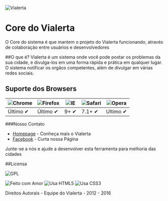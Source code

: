 
![Vialerta](https://vialerta.cc/images/vialerta_logo.svg) 
# Core do Vialerta
O Core do sistema é que mantem o projeto do Vialerta funcionando, através de colaboração entre usuários e desenvolvedores

##O que é?
Vialerta é um sistema onde você pode postar os problemas da sua cidade, e divulga-los em uma forma rápida e prática em qualquer lugar. O sistema notificar os orgãos competentes, além de divulgar em várias redes sociais.

## Suporte dos Browsers

![Chrome](https://raw.github.com/alrra/browser-logos/master/chrome/chrome_48x48.png) | ![Firefox](https://raw.github.com/alrra/browser-logos/master/firefox/firefox_48x48.png) | ![IE](https://raw.github.com/alrra/browser-logos/master/internet-explorer/internet-explorer_48x48.png) | ![Safari](https://raw.github.com/alrra/browser-logos/master/safari/safari_48x48.png) | ![Opera](https://raw.github.com/alrra/browser-logos/master/opera/opera_48x48.png)
--- | --- | --- | --- | --- |
Último ✔ | Último ✔ | 9+ ✔ | 7.1+ ✔ | Ultimo ✔|


###Nosso Contato
* [Homepage](http://vialerta.cc) - Conheça mais o Vialerta
* [Facebook](https://facebook.com/vialerta) - Curta nossa Página

Junte-se a nós e ajude a desenvolver esta ferramenta para melhoria das cidades





##Licensa

![GPL](http://www.gnu.org/graphics/gplv3-88x31.png) 

![Feito com Amor](http://forthebadge.com/images/badges/built-with-love.svg)
![Usa HTML5](http://forthebadge.com/images/badges/uses-html.svg)
![Usa CSS3](http://forthebadge.com/images/badges/uses-css.svg)


Direitos Autorais - Equipe do Vialerta - 2012 - 2016


